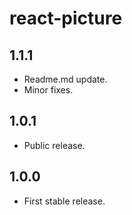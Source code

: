# react-picture


## 1.1.1
 * Readme.md update.
 * Minor fixes.

## 1.0.1
 * Public release.

## 1.0.0
 * First stable release.
